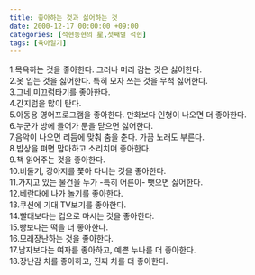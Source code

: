```yaml
---
title: 좋아하는 것과 싫어하는 것
date: 2000-12-17 00:00:00 +09:00
categories: [석현동현의 星,첫째별 석현]
tags: [육아일기]
---
```


1.목욕하는 것을 줗아한다. 그러나 머리 감는 것은 싫어한다.  
2.옷 입는 것을 싫어한다. 특히 모자 쓰는 것을 무척 싫어한다.  
3.그네,미끄럼타기를 좋아한다.  
4.간지럼을 많이 탄다.  
5.아동용 영어프로그램을 좋아한다. 만화보다 인형이 나오면 더 좋아한다.  
6.누군가 방에 들어가 문을 닫으면 싫어한다.  
7.음악이 나오면 리듬에 맞춰 춤을 춘다. 가끔 노래도 부른다.  
8.밥상을 펴면 맘마하고 소리치며 좋아한다.  
9.책 읽어주는 것을 좋아한다.  
10.비둘기, 강아지를 쫓아 다니는 것을 좋아한다.  
11.가지고 있는 물건을 누가 -특히 어른이- 뺏으면 싫어한다.  
12.베란다에 나가 놀기를 좋아한다.  
13.쿠션에 기대 TV보기를 좋아한다.  
14.빨대보다는 컵으로 마시는 것을 좋아한다.  
15.빵보다는 떡을 더 좋아한다.  
16.모래장난하는 것을 좋아한다.  
17.남자보다는 여자를 좋아하고, 예쁜 누나를 더 좋아한다.  
18.장난감 차를 좋아하고, 진짜 차를 더 좋아한다.  

